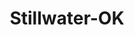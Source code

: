 ---
title: Stillwater-OK
slug: stillwater-ok
f_state:
- cms/state/oklahoma.md
f_locations:
- cms/payday-loan/check-go-9907.md
- cms/payday-loan/check-into-cash-12349.md
- cms/payday-loan/check-into-cash-inc-13105.md
- cms/payday-loan/first-america-cash-advance-18340.md
- cms/payday-loan/mastercheck-20700.md
updated-on: '2024-05-30T13:41:28.615Z'
created-on: '2024-05-30T13:41:28.615Z'
published-on: '2024-05-30T13:54:32.469Z'
f_city: Stillwater
layout: '[city].html'
tags: city
---